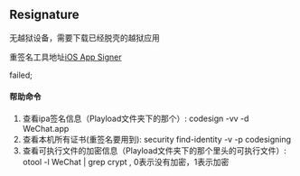 ## Resignature

无越狱设备，需要下载已经脱壳的越狱应用

重签名工具地址[iOS App Signer](https://dantheman827.github.io/ios-app-signer/)


failed;



#### 帮助命令

1. 查看ipa签名信息（Playload文件夹下的那个）: codesign -vv -d WeChat.app 
2. 查看本机所有证书(重签名要用到): security find-identity -v -p codesigning
3. 查看可执行文件的加密信息（Playload文件夹下的那个里头的可执行文件）: otool -l WeChat | grep crypt , 0表示没有加密，1表示加密


